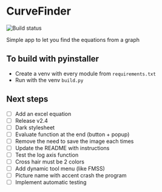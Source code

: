 # CurveFinder

![Build status](https://github.com/BrunoB81HK/CurveFinder/actions/workflows/curvefinder_builds.yml/badge.svg)

Simple app to let you find the equations from a graph

## To build with pyinstaller

- Create a venv with every module from `requirements.txt`
- Run with the venv `build.py`

## Next steps
- [ ] Add an excel equation
- [ ] Release v2.4
- [ ] Dark stylesheet
- [ ] Evaluate function at the end (button + popup)
- [ ] Remove the need to save the image each times
- [ ] Update the README with instructions
- [ ] Test the log axis function
- [ ] Cross hair must be 2 colors
- [ ] Add dynamic tool menu (like FMSS)
- [ ] Picture name with accent crash the program
- [ ] Implement automatic testing